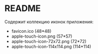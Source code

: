 # README #

Содержит коллекцию иконок приложения:
- favicon.ico (48*48)
- apple-touch-icon.png (57*57)
- apple-touch-icon-72x72.png (72*72)
- apple-touch-icon-114x114.png (114*114)
